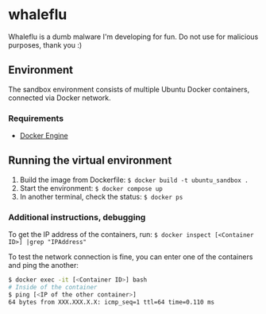 # whaleflu
Whaleflu is a dumb malware I'm developing for fun. Do not use for malicious purposes, thank you :)

## Environment
The sandbox environment consists of multiple Ubuntu Docker containers, connected via Docker network.

### Requirements
- [Docker Engine](https://docs.docker.com/engine/install/ubuntu/)

## Running the virtual environment
1. Build the image from Dockerfile: `$ docker build -t ubuntu_sandbox .`
2. Start the environment: `$ docker compose up`
3. In another terminal, check the status: `$ docker ps`

### Additional instructions, debugging
To get the IP address of the containers, run: `$ docker inspect [<Container ID>] |grep "IPAddress"`

To test the network connection is fine, you can enter one of the containers and ping the another:
```sh
$ docker exec -it [<Container ID>] bash
# Inside of the container
$ ping [<IP of the other container>]
64 bytes from XXX.XXX.X.X: icmp_seq=1 ttl=64 time=0.110 ms
```
